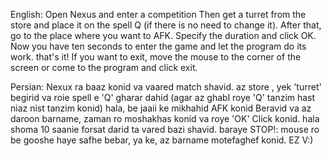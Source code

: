English:
Open Nexus and enter a competition
Then get a turret from the store and place it on the spell Q 
(if there is no need to change it). After that, go to the place 
where you want to AFK. Specify the duration and click OK. 
Now you have ten seconds to enter the game and let the program do its work. 
that's it! If you want to exit, move the mouse to the corner of the screen or come to the program and click exit.


Persian:
Nexux ra baaz konid va vaared match shavid.
az store , yek 'turret' begirid va roie spell e 'Q' gharar dahid (agar az ghabl roye 'Q' tanzim hast niaz nist tanzim konid)
hala, be jaaii ke mikhahid AFK konid Beravid va az daroon barname, zaman ro moshakhas konid va roye 'OK' Click konid.
hala shoma 10 saanie forsat darid ta vared bazi shavid.
baraye STOP!:
  mouse ro be gooshe haye safhe bebar,
  ya ke, az barname motefaghef konid.
EZ 
V:)
